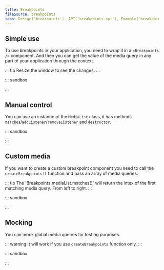 ```yaml
---
title: Breakpoints
fileSource: breakpoints
tabs: Design('breakpoints'), API('breakpoints-api'), Example('breakpoints-code'), Changelog('breakpoints-changelog')
---
```


## Simple use

To use breakpoints in your application, you need to wrap it in a `<Breakpoints />` component.
And then you can get the value of the media query in any part of your application through the context.

::: tip
Resize the window to see the changes.
:::

::: sandbox

<script lang="tsx">
  export Demo from 'stories/components/breakpoints/docs/examples/simple-use.tsx';
</script>

:::

## Manual control

You can use an instance of the `MediaList` class, it has methods `matches`/`addListener`/`removeListener` and `destructor`.

::: sandbox

<script lang="tsx">
  export Demo from 'stories/components/breakpoints/docs/examples/manual-control.tsx';
</script>

:::

## Custom media

If you want to create a custom breakpoint component you need to call the `createBreakpoints()` function and pass an array of media queries.

::: tip
The 'Breakpoints.mediaList.matches()' will return the intex of the first matching media query. From left to right.
:::

::: sandbox

<script lang="tsx">
  export Demo from 'stories/components/breakpoints/docs/examples/custom-media.tsx';
</script>

:::

## Mocking

You can mock global media queries for testing purposes.

::: warning
It will work if you use `createBreakpoints` function only.
:::

::: sandbox

<script lang="tsx">
  export Demo from 'stories/components/breakpoints/docs/examples/mocking.tsx';
</script>

:::
